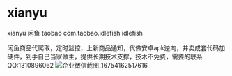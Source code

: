 # xianyu
xianyu 闲鱼 taobao com.taobao.idlefish idlefish


闲鱼商品代爬取，定时监控，上新商品通知，代做安卓apk逆向，并卖成套代码加硬件，到手自己当家做主，提供长期技术支撑，技术不免费，需要的联系QQ:1310896062
![企业微信截图_16754162517616](https://user-images.githubusercontent.com/33898314/216562784-b1d9cdd7-7ce7-46c3-bd08-bd9cbb6ac7ba.png)
